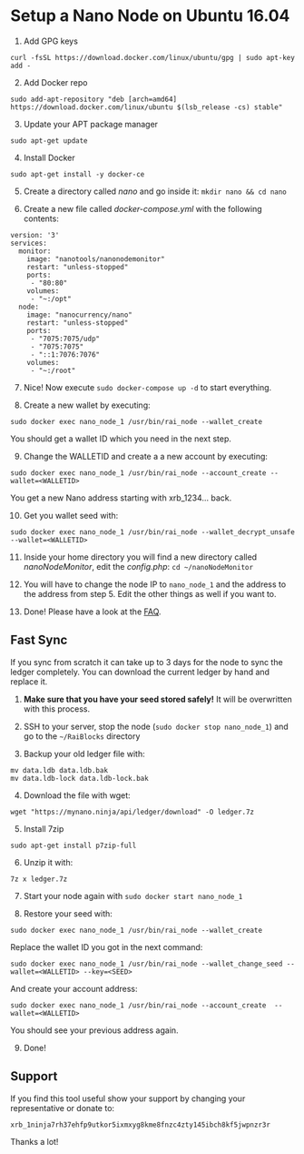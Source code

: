 # Setup a Nano Node on Ubuntu 16.04

1. Add GPG keys
```
curl -fsSL https://download.docker.com/linux/ubuntu/gpg | sudo apt-key add -
```

2. Add Docker repo
```
sudo add-apt-repository "deb [arch=amd64] https://download.docker.com/linux/ubuntu $(lsb_release -cs) stable"
```

3. Update your APT package manager
```
sudo apt-get update
```

4. Install Docker
```
sudo apt-get install -y docker-ce
```

5. Create a directory called _nano_ and go inside it: `mkdir nano && cd nano`

6. Create a new file called _docker-compose.yml_ with the following contents:

```
version: '3'
services:
  monitor:
    image: "nanotools/nanonodemonitor"
    restart: "unless-stopped"
    ports:
     - "80:80"
    volumes:
     - "~:/opt"
  node:
    image: "nanocurrency/nano"
    restart: "unless-stopped"
    ports:
     - "7075:7075/udp"
     - "7075:7075"
     - "::1:7076:7076"
    volumes:
     - "~:/root"
```

7. Nice! Now execute `sudo docker-compose up -d` to start everything.

8. Create a new wallet by executing:
```
sudo docker exec nano_node_1 /usr/bin/rai_node --wallet_create
```
You should get a wallet ID which you need in the next step.

9. Change the WALLETID and create a a new account by executing:
```
sudo docker exec nano_node_1 /usr/bin/rai_node --account_create --wallet=<WALLETID>
```
You get a new Nano address starting with xrb_1234... back.

10. Get you wallet seed with:
```
sudo docker exec nano_node_1 /usr/bin/rai_node --wallet_decrypt_unsafe --wallet=<WALLETID>
```

11. Inside your home directory you will find a new directory called _nanoNodeMonitor_, edit the _config.php_: `cd ~/nanoNodeMonitor`

12. You will have to change the node IP to `nano_node_1` and the address to the address from step 5. Edit the other things as well if you want to.

13. Done! Please have a look at the [FAQ](../faq.md).

## Fast Sync

If you sync from scratch it can take up to 3 days for the node to sync the ledger completely. You can download the current ledger by hand and replace it. 

1. **Make sure that you have your seed stored safely!** It will be overwritten with this process.

2. SSH to your server, stop the node (`sudo docker stop nano_node_1`) and go to the `~/RaiBlocks` directory

3. Backup your old ledger file with:
```
mv data.ldb data.ldb.bak
mv data.ldb-lock data.ldb-lock.bak
```

4. Download the file with wget:
```
wget "https://mynano.ninja/api/ledger/download" -O ledger.7z
```

5. Install 7zip
```
sudo apt-get install p7zip-full
```

6. Unzip it with:
```
7z x ledger.7z
```

7. Start your node again with `sudo docker start nano_node_1`

8. Restore your seed with:
```
sudo docker exec nano_node_1 /usr/bin/rai_node --wallet_create
```
Replace the wallet ID you got in the next command:
```
sudo docker exec nano_node_1 /usr/bin/rai_node --wallet_change_seed --wallet=<WALLETID> --key=<SEED>
```
And create your account address:
```
sudo docker exec nano_node_1 /usr/bin/rai_node --account_create  --wallet=<WALLETID>
```
You should see your previous address again.

9. Done!


## Support

If you find this tool useful show your support by changing your representative or donate to:

    xrb_1ninja7rh37ehfp9utkor5ixmxyg8kme8fnzc4zty145ibch8kf5jwpnzr3r

Thanks a lot!
